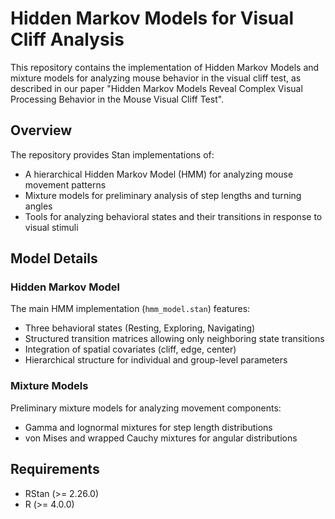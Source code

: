 # Hidden Markov Models for Visual Cliff Analysis

This repository contains the implementation of Hidden Markov Models and mixture models for analyzing mouse behavior in the visual cliff test, as described in our paper "Hidden Markov Models Reveal Complex Visual Processing Behavior in the Mouse Visual Cliff Test".

## Overview

The repository provides Stan implementations of:
- A hierarchical Hidden Markov Model (HMM) for analyzing mouse movement patterns
- Mixture models for preliminary analysis of step lengths and turning angles
- Tools for analyzing behavioral states and their transitions in response to visual stimuli

## Model Details

### Hidden Markov Model
The main HMM implementation (`hmm_model.stan`) features:
- Three behavioral states (Resting, Exploring, Navigating)
- Structured transition matrices allowing only neighboring state transitions
- Integration of spatial covariates (cliff, edge, center)
- Hierarchical structure for individual and group-level parameters

### Mixture Models
Preliminary mixture models for analyzing movement components:
- Gamma and lognormal mixtures for step length distributions
- von Mises and wrapped Cauchy mixtures for angular distributions

## Requirements
- RStan (>= 2.26.0)
- R (>= 4.0.0)

